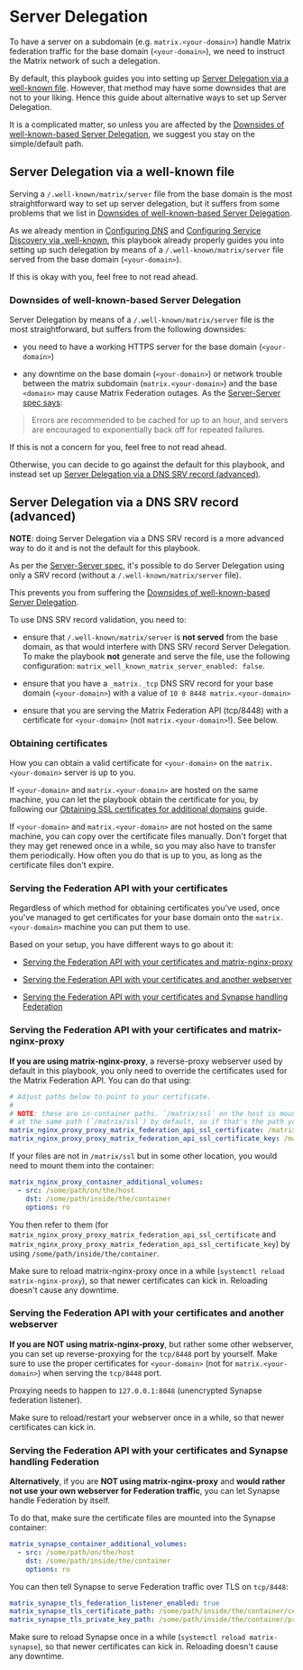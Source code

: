 # Server Delegation

To have a server on a subdomain (e.g. `matrix.<your-domain>`) handle Matrix federation traffic for the base domain (`<your-domain>`), we need to instruct the Matrix network of such a delegation.

By default, this playbook guides you into setting up [Server Delegation via a well-known file](#server-delegation-via-a-well-known-file).
However, that method may have some downsides that are not to your liking. Hence this guide about alternative ways to set up Server Delegation.

It is a complicated matter, so unless you are affected by the [Downsides of well-known-based Server Delegation](#downsides-of-well-known-based-server-delegation), we suggest you stay on the simple/default path.


## Server Delegation via a well-known file

Serving a `/.well-known/matrix/server` file from the base domain is the most straightforward way to set up server delegation, but it suffers from some problems that we list in [Downsides of well-known-based Server Delegation](#downsides-of-well-known-based-server-delegation).

As we already mention in [Configuring DNS](configuring-dns.md) and [Configuring Service Discovery via .well-known](configuring-well-known.md),
this playbook already properly guides you into setting up such delegation by means of a `/.well-known/matrix/server` file served from the base domain (`<your-domain>`).

If this is okay with you, feel free to not read ahead.


### Downsides of well-known-based Server Delegation

Server Delegation by means of a `/.well-known/matrix/server` file is the most straightforward, but suffers from the following downsides:

- you need to have a working HTTPS server for the base domain (`<your-domain>`)

- any downtime on the base domain (`<your-domain>`) or network trouble between the matrix subdomain (`matrix.<your-domain>`) and the base `<domain>` may cause Matrix Federation outages. As the [Server-Server spec says](https://matrix.org/docs/spec/server_server/r0.1.0.html#server-discovery):

> Errors are recommended to be cached for up to an hour, and servers are encouraged to exponentially back off for repeated failures.

If this is not a concern for you, feel free to not read ahead.

Otherwise, you can decide to go against the default for this playbook, and instead set up [Server Delegation via a DNS SRV record (advanced)](#server-delegation-via-a-dns-srv-record-advanced).


## Server Delegation via a DNS SRV record (advanced)

**NOTE**: doing Server Delegation via a DNS SRV record is a more advanced way to do it and is not the default for this playbook.

As per the [Server-Server spec](https://matrix.org/docs/spec/server_server/r0.1.0.html#server-discovery), it's possible to do Server Delegation using only a SRV record (without a `/.well-known/matrix/server` file).

This prevents you from suffering the [Downsides of well-known-based Server Delegation](#downsides-of-well-known-based-server-delegation).

To use DNS SRV record validation, you need to:

- ensure that `/.well-known/matrix/server` is **not served** from the base domain, as that would interfere with DNS SRV record Server Delegation. To make the playbook **not** generate and serve the file, use the following configuration: `matrix_well_known_matrix_server_enabled: false`.

- ensure that you have a `_matrix._tcp` DNS SRV record for your base domain (`<your-domain>`) with a value of `10 0 8448 matrix.<your-domain>`

- ensure that you are serving the Matrix Federation API (tcp/8448) with a certificate for `<your-domain>` (not `matrix.<your-domain>`!). See below.


### Obtaining certificates

How you can obtain a valid certificate for `<your-domain>` on the `matrix.<your-domain>` server is up to you.

If `<your-domain>` and `matrix.<your-domain>` are hosted on the same machine, you can let the playbook obtain the certificate for you, by following our [Obtaining SSL certificates for additional domains](configuring-playbook-ssl-certificates.md#obtaining-ssl-certificates-for-additional-domains) guide.

If `<your-domain>` and `matrix.<your-domain>` are not hosted on the same machine, you can copy over the certificate files manually.
Don't forget that they may get renewed once in a while, so you may also have to transfer them periodically. How often you do that is up to you, as long as the certificate files don't expire.


### Serving the Federation API with your certificates

Regardless of which method for obtaining certificates you've used, once you've managed to get certificates for your base domain onto the `matrix.<your-domain>` machine you can put them to use.

Based on your setup, you have different ways to go about it:

- [Serving the Federation API with your certificates and matrix-nginx-proxy](#serving-the-federation-api-with-your-certificates-and-matrix-nginx-proxy)

- [Serving the Federation API with your certificates and another webserver](#serving-the-federation-api-with-your-certificates-and-another-webserver)

- [Serving the Federation API with your certificates and Synapse handling Federation](#serving-the-federation-api-with-your-certificates-and-synapse-handling-federation)


### Serving the Federation API with your certificates and matrix-nginx-proxy

**If you are using matrix-nginx-proxy**, a reverse-proxy webserver used by default in this playbook, you only need to override the certificates used for the Matrix Federation API. You can do that using:

```yaml
# Adjust paths below to point to your certificate.
#
# NOTE: these are in-container paths. `/matrix/ssl` on the host is mounted into the container
# at the same path (`/matrix/ssl`) by default, so if that's the path you need, it would be seamless.
matrix_nginx_proxy_proxy_matrix_federation_api_ssl_certificate: /matrix/ssl/config/live/<your-domain>/fullchain.pem
matrix_nginx_proxy_proxy_matrix_federation_api_ssl_certificate_key: /matrix/ssl/config/live/<your-domain>/privkey.pem
```

If your files are not in `/matrix/ssl` but in some other location, you would need to mount them into the container:

```yaml
matrix_nginx_proxy_container_additional_volumes:
  - src: /some/path/on/the/host
    dst: /some/path/inside/the/container
    options: ro
```

You then refer to them (for `matrix_nginx_proxy_proxy_matrix_federation_api_ssl_certificate` and `matrix_nginx_proxy_proxy_matrix_federation_api_ssl_certificate_key`) by using `/some/path/inside/the/container`.

Make sure to reload matrix-nginx-proxy once in a while (`systemctl reload matrix-nginx-proxy`), so that newer certificates can kick in.
Reloading doesn't cause any downtime.


### Serving the Federation API with your certificates and another webserver

**If you are NOT using matrix-nginx-proxy**, but rather some other webserver, you can set up reverse-proxying for the `tcp/8448` port by yourself.
Make sure to use the proper certificates for `<your-domain>` (not for `matrix.<your-domain>`) when serving the `tcp/8448` port.

Proxying needs to happen to `127.0.0.1:8048` (unencrypted Synapse federation listener).

Make sure to reload/restart your webserver once in a while, so that newer certificates can kick in.


### Serving the Federation API with your certificates and Synapse handling Federation

**Alternatively**, if you are **NOT using matrix-nginx-proxy** and **would rather not use your own webserver for Federation traffic**, you can let Synapse handle Federation by itself.

To do that, make sure the certificate files are mounted into the Synapse container:

```yaml
matrix_synapse_container_additional_volumes:
  - src: /some/path/on/the/host
    dst: /some/path/inside/the/container
    options: ro
```

You can then tell Synapse to serve Federation traffic over TLS on `tcp/8448`:

```yaml
matrix_synapse_tls_federation_listener_enabled: true
matrix_synapse_tls_certificate_path: /some/path/inside/the/container/certificate.crt
matrix_synapse_tls_private_key_path: /some/path/inside/the/container/private.key
```

Make sure to reload Synapse once in a while (`systemctl reload matrix-synapse`), so that newer certificates can kick in.
Reloading doesn't cause any downtime.
